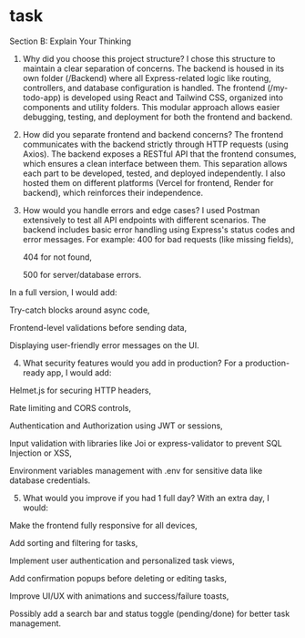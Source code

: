 # task
Section B: Explain Your Thinking
1. Why did you choose this project structure?
I chose this structure to maintain a clear separation of concerns. The backend is housed in its own folder (/Backend) where all Express-related logic like routing, controllers, and database configuration is handled. The frontend (/my-todo-app) is developed using React and Tailwind CSS, organized into components and utility folders. This modular approach allows easier debugging, testing, and deployment for both the frontend and backend.

2. How did you separate frontend and backend concerns?
The frontend communicates with the backend strictly through HTTP requests (using Axios). The backend exposes a RESTful API that the frontend consumes, which ensures a clean interface between them. This separation allows each part to be developed, tested, and deployed independently. I also hosted them on different platforms (Vercel for frontend, Render for backend), which reinforces their independence.

3. How would you handle errors and edge cases?
  I used Postman extensively to test all API endpoints with different scenarios. The backend includes basic error handling using Express's status codes and error messages. For example:
    400 for bad requests (like missing fields),
    
    404 for not found,
    
    500 for server/database errors.
  
  In a full version, I would add:
  
  Try-catch blocks around async code,
  
  Frontend-level validations before sending data,
  
  Displaying user-friendly error messages on the UI.

4. What security features would you add in production?
For a production-ready app, I would add:

Helmet.js for securing HTTP headers,

Rate limiting and CORS controls,

Authentication and Authorization using JWT or sessions,

Input validation with libraries like Joi or express-validator to prevent SQL Injection or XSS,

Environment variables management with .env for sensitive data like database credentials.

5. What would you improve if you had 1 full day?
With an extra day, I would:

Make the frontend fully responsive for all devices,

Add sorting and filtering for tasks,

Implement user authentication and personalized task views,

Add confirmation popups before deleting or editing tasks,

Improve UI/UX with animations and success/failure toasts,

Possibly add a search bar and status toggle (pending/done) for better task management.

